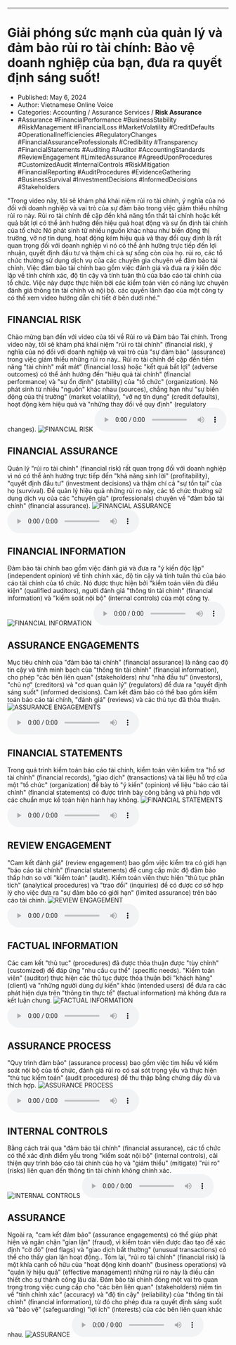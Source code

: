
---

# Giải phóng sức mạnh của quản lý và đảm bảo rủi ro tài chính: Bảo vệ doanh nghiệp của bạn, đưa ra quyết định sáng suốt!

- Published: May 6, 2024
- Author: Vietnamese Online Voice
- Categories: Accounting / Assurance Services / **Risk Assurance**
- #Assurance #FinancialPerformance #BusinessStability #RiskManagement #FinancialLoss #MarketVolatility #CreditDefaults #OperationalInefficiencies #RegulatoryChanges #FinancialAssuranceProfessionals #Credibility #Transparency #FinancialStatements #Auditing #Auditor #AccountingStandards #ReviewEngagement #LimitedAssurance #AgreedUponProcedures #CustomizedAudit #InternalControls #RiskMitigation #FinancialReporting #AuditProcedures #EvidenceGathering #BusinessSurvival #InvestmentDecisions #InformedDecisions #Stakeholders

"Trong video này, tôi sẽ khám phá khái niệm rủi ro tài chính, ý nghĩa của nó đối với doanh nghiệp và vai trò của sự đảm bảo trong việc giảm thiểu những rủi ro này. Rủi ro tài chính đề cập đến khả năng tổn thất tài chính hoặc kết quả bất lợi có thể ảnh hưởng đến hiệu quả hoạt động và sự ổn định tài chính của tổ chức Nó phát sinh từ nhiều nguồn khác nhau như biến động thị trường, vỡ nợ tín dụng, hoạt động kém hiệu quả và thay đổi quy định là rất quan trọng đối với doanh nghiệp vì nó có thể ảnh hưởng trực tiếp đến lợi nhuận, quyết định đầu tư và thậm chí cả sự sống còn của họ. rủi ro, các tổ chức thường sử dụng dịch vụ của các chuyên gia chuyên về đảm bảo tài chính. Việc đảm bảo tài chính bao gồm việc đánh giá và đưa ra ý kiến ​​độc lập về tính chính xác, độ tin cậy và tính tuân thủ của báo cáo tài chính của tổ chức. Việc này được thực hiện bởi các kiểm toán viên có năng lực chuyên đánh giá thông tin tài chính và nội bộ. các quyền lãnh đạo của một công ty có thể xem video hướng dẫn chi tiết ở bên dưới nhé."


## FINANCIAL RISK

Chào mừng bạn đến với video của tôi về Rủi ro và Đảm bảo Tài chính. Trong video này, tôi sẽ khám phá khái niệm "rủi ro tài chính" (financial risk), ý nghĩa của nó đối với doanh nghiệp và vai trò của "sự đảm bảo" (assurance) trong việc giảm thiểu những rủi ro này.. Rủi ro tài chính đề cập đến tiềm năng "tài chính" mất mát" (financial loss) hoặc "kết quả bất lợi" (adverse outcomes) có thể ảnh hưởng đến "hiệu quả tài chính" (financial performance) và "sự ổn định" (stability) của "tổ chức" (organization). Nó phát sinh từ nhiều "nguồn" khác nhau (sources), chẳng hạn như "sự biến động của thị trường" (market volatility), "vỡ nợ tín dụng" (credit defaults), hoạt động kém hiệu quả và "những thay đổi về quy định" (regulatory changes).
![FINANCIAL RISK](https://http-archiver-apis-production-80.schnworks.com/storage/images/transitions/2024-05-04/transition--32068103386-Montserrat-Medium-880E4F.jpg)
<audio controls>
    <source src="https://http-archiver-apis-production-80.schnworks.com/storage/storage/audio/file-4850801297.mp3" type="audio/mpeg">
</audio>



## FINANCIAL ASSURANCE

Quản lý "rủi ro tài chính" (financial risk) rất quan trọng đối với doanh nghiệp vì nó có thể ảnh hưởng trực tiếp đến "khả năng sinh lời" (profitability), "quyết định đầu tư" (investment decisions) và thậm chí cả "sự tồn tại" của họ (survival). Để quản lý hiệu quả những rủi ro này, các tổ chức thường sử dụng dịch vụ của các "chuyên gia" (professionals) chuyên về "đảm bảo tài chính" (financial assurance).
![FINANCIAL ASSURANCE](https://http-archiver-apis-production-80.schnworks.com/storage/images/transitions/2024-05-04/transition--7118330119-Montserrat-Regular-4A148C.jpg)
<audio controls>
    <source src="https://http-archiver-apis-production-80.schnworks.com/storage/storage/audio/file-19840579427.mp3" type="audio/mpeg">
</audio>



## FINANCIAL INFORMATION

Đảm bảo tài chính bao gồm việc đánh giá và đưa ra "ý kiến ​​độc lập" (independent opinion) về tính chính xác, độ tin cậy và tính tuân thủ của báo cáo tài chính của tổ chức. Nó được thực hiện bởi "kiểm toán viên đủ điều kiện" (qualified auditors), người đánh giá "thông tin tài chính" (financial information) và "kiểm soát nội bộ" (internal controls) của một công ty.
![FINANCIAL INFORMATION](https://http-archiver-apis-production-80.schnworks.com/storage/images/transitions/2024-05-04/transition--3325231263-Montserrat-Black-283593.jpg)
<audio controls>
    <source src="https://http-archiver-apis-production-80.schnworks.com/storage/storage/audio/file-24026853042.mp3" type="audio/mpeg">
</audio>



## ASSURANCE ENGAGEMENTS

Mục tiêu chính của "đảm bảo tài chính" (financial assurance) là nâng cao độ tin cậy và tính minh bạch của "thông tin tài chính" (financial information), cho phép "các bên liên quan" (stakeholders) như "nhà đầu tư" (investors), "chủ nợ" (creditors) và "cơ quan quản lý" (regulators) để đưa ra "quyết định sáng suốt" (informed decisions). Cam kết đảm bảo có thể bao gồm kiểm toán báo cáo tài chính, "đánh giá" (reviews) và các thủ tục đã thỏa thuận.
![ASSURANCE ENGAGEMENTS](https://http-archiver-apis-production-80.schnworks.com/storage/images/transitions/2024-05-04/transition--170735612-Montserrat-Thin-1A237E.jpg)
<audio controls>
    <source src="https://http-archiver-apis-production-80.schnworks.com/storage/storage/audio/file-6645319495.mp3" type="audio/mpeg">
</audio>



## FINANCIAL STATEMENTS

Trong quá trình kiểm toán báo cáo tài chính, kiểm toán viên kiểm tra "hồ sơ tài chính" (financial records), "giao dịch" (transactions) và tài liệu hỗ trợ của một "tổ chức" (organization) để bày tỏ "ý kiến" (opinion) về liệu "báo cáo tài chính" (financial statements) có được trình bày công bằng và phù hợp với các chuẩn mực kế toán hiện hành hay không.
![FINANCIAL STATEMENTS](https://http-archiver-apis-production-80.schnworks.com/storage/images/transitions/2024-05-04/transition--4541593024-Montserrat-ExtraBold-512DA8.jpg)
<audio controls>
    <source src="https://http-archiver-apis-production-80.schnworks.com/storage/storage/audio/file-1960458978.mp3" type="audio/mpeg">
</audio>



## REVIEW ENGAGEMENT

"Cam kết đánh giá" (review engagement) bao gồm việc kiểm tra có giới hạn "báo cáo tài chính" (financial statements) để cung cấp mức độ đảm bảo thấp hơn so với "kiểm toán" (audit). Kiểm toán viên thực hiện "thủ tục phân tích" (analytical procedures) và "trao đổi" (inquiries) để có được cơ sở hợp lý cho việc đưa ra "sự đảm bảo có giới hạn" (limited assurance) trên báo cáo tài chính.
![REVIEW ENGAGEMENT](https://http-archiver-apis-production-80.schnworks.com/storage/images/transitions/2024-05-04/transition--13768408127-Montserrat-SemiBold-303F9F.jpg)
<audio controls>
    <source src="https://http-archiver-apis-production-80.schnworks.com/storage/storage/audio/file-5846035800.mp3" type="audio/mpeg">
</audio>



## FACTUAL INFORMATION

Các cam kết "thủ tục" (procedures) đã được thỏa thuận được "tùy chỉnh" (customized) để đáp ứng "nhu cầu cụ thể" (specific needs). "Kiểm toán viên" (auditor) thực hiện các thủ tục được thỏa thuận bởi "khách hàng" (client) và "những người dùng dự kiến" khác (intended users) để đưa ra các phát hiện dựa trên "thông tin thực tế" (factual information) mà không đưa ra kết luận chung.
![FACTUAL INFORMATION](https://http-archiver-apis-production-80.schnworks.com/storage/images/transitions/2024-05-04/transition-19126020875-Montserrat-Regular-7B1FA2.jpg)
<audio controls>
    <source src="https://http-archiver-apis-production-80.schnworks.com/storage/storage/audio/file-24709696846.mp3" type="audio/mpeg">
</audio>



## ASSURANCE PROCESS

"Quy trình đảm bảo" (assurance process) bao gồm việc tìm hiểu về kiểm soát nội bộ của tổ chức, đánh giá rủi ro có sai sót trọng yếu và thực hiện "thủ tục kiểm toán" (audit procedures) để thu thập bằng chứng đầy đủ và thích hợp.
![ASSURANCE PROCESS](https://http-archiver-apis-production-80.schnworks.com/storage/images/transitions/2024-05-04/transition-1476757253-Montserrat-Medium-283593.jpg)
<audio controls>
    <source src="https://http-archiver-apis-production-80.schnworks.com/storage/storage/audio/file-32634249487.mp3" type="audio/mpeg">
</audio>



## INTERNAL CONTROLS

Bằng cách trải qua "đảm bảo tài chính" (financial assurance), các tổ chức có thể xác định điểm yếu trong "kiểm soát nội bộ" (internal controls), cải thiện quy trình báo cáo tài chính của họ và "giảm thiểu" (mitigate) "rủi ro" (risks) liên quan đến thông tin tài chính không chính xác.
![INTERNAL CONTROLS](https://http-archiver-apis-production-80.schnworks.com/storage/images/transitions/2024-05-04/transition-3304032079-Montserrat-SemiBold-4A148C.jpg)
<audio controls>
    <source src="https://http-archiver-apis-production-80.schnworks.com/storage/storage/audio/file-9326366149.mp3" type="audio/mpeg">
</audio>



## ASSURANCE

Ngoài ra, "cam kết đảm bảo" (assurance engagements) có thể giúp phát hiện và ngăn chặn "gian lận" (fraud), vì kiểm toán viên được đào tạo để xác định "cờ đỏ" (red flags) và "giao dịch bất thường" (unusual transactions) có thể cho thấy gian lận hoạt động.. Tóm lại, "rủi ro tài chính" (financial risk) là một khía cạnh cố hữu của "hoạt động kinh doanh" (business operations) và "quản lý hiệu quả" (effective management) những rủi ro này là điều cần thiết cho sự thành công lâu dài. Đảm bảo tài chính đóng một vai trò quan trọng trong việc cung cấp cho "các bên liên quan" (stakeholders) niềm tin về "tính chính xác" (accuracy) và "độ tin cậy" (reliability) của "thông tin tài chính" (financial information), từ đó cho phép đưa ra quyết định sáng suốt và "bảo vệ" (safeguarding) "lợi ích" (interests) của các bên liên quan khác nhau.
![ASSURANCE](https://http-archiver-apis-production-80.schnworks.com/storage/images/transitions/2024-05-04/transition-30141972951-Montserrat-Thin-004895.jpg)
<audio controls>
    <source src="https://http-archiver-apis-production-80.schnworks.com/storage/storage/audio/file-7687816584.mp3" type="audio/mpeg">
</audio>

